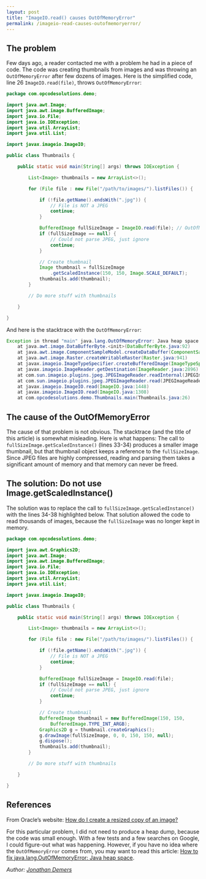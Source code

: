 ```yaml
---
layout: post
title: "ImageIO.read() causes OutOfMemoryError"
permalink: /imageio-read-causes-outofmemoryerror/
---
```


## The problem

Few days ago, a reader contacted me with a problem he had in a piece of code. The code was creating thumbnails from images and was throwing an `OutOfMemoryError` after few dozens of images. Here is the simplified code, line 26 `ImageIO.read(file)`, throws `OutOfMemoryError`:

```java
package com.opcodesolutions.demo;

import java.awt.Image;
import java.awt.image.BufferedImage;
import java.io.File;
import java.io.IOException;
import java.util.ArrayList;
import java.util.List;

import javax.imageio.ImageIO;

public class Thumbnails {

    public static void main(String[] args) throws IOException {

        List<Image> thumbnails = new ArrayList<>();

        for (File file : new File("/path/to/images/").listFiles()) {

            if (!file.getName().endsWith(".jpg")) {
                // File is NOT a JPEG
                continue;
            }

            BufferedImage fullSizeImage = ImageIO.read(file); // OutOfMemoryError
            if (fullSizeImage == null) {
                // Could not parse JPEG, just ignore
                continue;
            }

            // Create thumbnail
            Image thumbnail = fullSizeImage
                .getScaledInstance(150, 150, Image.SCALE_DEFAULT);
            thumbnails.add(thumbnail);
        }

        // Do more stuff with thumbnails

    }

}
```

And here is the stacktrace with the `OutOfMemoryError`:

```java
Exception in thread "main" java.lang.OutOfMemoryError: Java heap space
    at java.awt.image.DataBufferByte.<init>(DataBufferByte.java:92)
    at java.awt.image.ComponentSampleModel.createDataBuffer(ComponentSampleModel.java:415)
    at java.awt.image.Raster.createWritableRaster(Raster.java:941)
    at javax.imageio.ImageTypeSpecifier.createBufferedImage(ImageTypeSpecifier.java:1073)
    at javax.imageio.ImageReader.getDestination(ImageReader.java:2896)
    at com.sun.imageio.plugins.jpeg.JPEGImageReader.readInternal(JPEGImageReader.java:1066)
    at com.sun.imageio.plugins.jpeg.JPEGImageReader.read(JPEGImageReader.java:1034)
    at javax.imageio.ImageIO.read(ImageIO.java:1448)
    at javax.imageio.ImageIO.read(ImageIO.java:1308)
    at com.opcodesolutions.demo.Thumbnails.main(Thumbnails.java:26)
```

## The cause of the OutOfMemoryError

The cause of that problem is not obvious. The stacktrace (and the title of this article) is somewhat misleading. Here is what happens: The call to `fullSizeImage.getScaledInstance()` (lines 33-34) produces a smaller image thumbnail, but that thumbnail object keeps a reference to the `fullSizeImage`. Since JPEG files are highly compressed, reading and parsing them takes a significant amount of memory and that memory can never be freed.

## The solution: Do not use Image.getScaledInstance()

The solution was to replace the call to `fullSizeImage.getScaledInstance()` with the lines 34-38 highlighted below. That solution allowed the code to read thousands of images, because the `fullSizeImage` was no longer kept in memory.

```java
package com.opcodesolutions.demo;

import java.awt.Graphics2D;
import java.awt.Image;
import java.awt.image.BufferedImage;
import java.io.File;
import java.io.IOException;
import java.util.ArrayList;
import java.util.List;

import javax.imageio.ImageIO;

public class Thumbnails {

    public static void main(String[] args) throws IOException {

        List<Image> thumbnails = new ArrayList<>();

        for (File file : new File("/path/to/images/").listFiles()) {

            if (!file.getName().endsWith(".jpg")) {
                // File is NOT a JPEG
                continue;
            }

            BufferedImage fullSizeImage = ImageIO.read(file);
            if (fullSizeImage == null) {
                // Could not parse JPEG, just ignore
                continue;
            }

            // Create thumbnail
            BufferedImage thumbnail = new BufferedImage(150, 150,
                BufferedImage.TYPE_INT_ARGB);
            Graphics2D g = thumbnail.createGraphics();
            g.drawImage(fullSizeImage, 0, 0, 150, 150, null);
            g.dispose();
            thumbnails.add(thumbnail);
        }

        // Do more stuff with thumbnails

    }

}
```

## References

From Oracle’s website: [How do I create a resized copy of an image?](https://www.oracle.com/java/technologies/java2d.html#Q_How_do_I_create_a_resized_copy)

For this particular problem, I did not need to produce a heap dump, because the code was small enough. With a few tests and a few searches on Google, I could figure-out what was happening. However, if you have no idea where the `OutOfMemoryError` comes from, you may want to read this article: [How to fix java.lang.OutOfMemoryError: Java heap space](/tech/solve-java-lang-outofmemoryerror-java-heap-space/).

*Author: [Jonathan Demers](https://www.linkedin.com/in/jonathan-demers-ing "Jonathan Demers")*